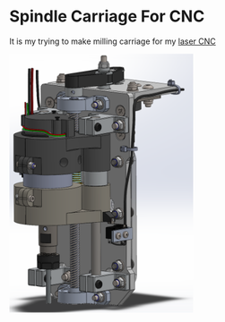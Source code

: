 # Spindle Carriage For CNC
It is my trying to make milling carriage for my [laser CNC](https://github.com/veresvr/LaserCNCMachine)

<img src="https://github.com/veresvr/SpindleCarriageForCNC/blob/main/previev.png" width="65%"></img>
